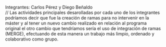 Integrantes: Carlos Pérez y Diego Beñaldo  
//
Las actividades principales desarolladas por cada uno de los integrantes podríamos decir que fue la creación de ramas para no intervenir en la máster y al tener un nuevo cambio realizado en relación al programa original el otro cambio que tendríamos sería el uso de integración de ramas (MERGE), efectuando de esta manera un trabajo más limpio, ordenado y colaborativo como grupo.
